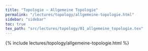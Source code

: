 ```yaml
---
title: "Topologie – Allgemeine Topologie"
permalink: "/lectures/topology/allgemeine-topologie.html"
sidebar: "sidebar"
toc: true
tex_path: "src/lectures/topology/01_allgemeine_topologie.tex"
---
```


{% include lectures/topology/allgemeine-topologie.html %}